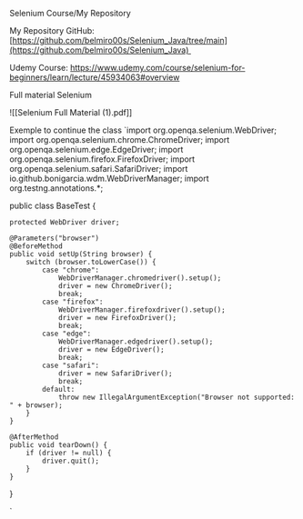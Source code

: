 Selenium Course/My Repository

My Repository GitHub: [https://github.com/belmiro00s/Selenium_Java/tree/main](https://github.com/belmiro00s/Selenium_Java) 

Udemy Course: https://www.udemy.com/course/selenium-for-beginners/learn/lecture/45934063#overview

Full material Selenium

![[Selenium Full Material (1).pdf]]


Exemple to continue the class
`import org.openqa.selenium.WebDriver;
import org.openqa.selenium.chrome.ChromeDriver;
import org.openqa.selenium.edge.EdgeDriver;
import org.openqa.selenium.firefox.FirefoxDriver;
import org.openqa.selenium.safari.SafariDriver;
import io.github.bonigarcia.wdm.WebDriverManager;
import org.testng.annotations.*;

public class BaseTest {

    protected WebDriver driver;

    @Parameters("browser")
    @BeforeMethod
    public void setUp(String browser) {
        switch (browser.toLowerCase()) {
            case "chrome":
                WebDriverManager.chromedriver().setup();
                driver = new ChromeDriver();
                break;
            case "firefox":
                WebDriverManager.firefoxdriver().setup();
                driver = new FirefoxDriver();
                break;
            case "edge":
                WebDriverManager.edgedriver().setup();
                driver = new EdgeDriver();
                break;
            case "safari":
                driver = new SafariDriver();
                break;
            default:
                throw new IllegalArgumentException("Browser not supported: " + browser);
        }
    }

    @AfterMethod
    public void tearDown() {
        if (driver != null) {
            driver.quit();
        }
    }
}


`

